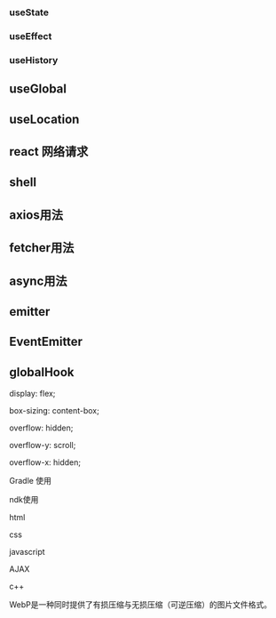 ### useState

### useEffect

### useHistory

## useGlobal

## useLocation



## react 网络请求

## shell

## axios用法

## fetcher用法

##   async用法

## emitter

## EventEmitter 

## globalHook

display: flex;

box-sizing: content-box;

overflow: hidden;

overflow-y: scroll;

overflow-x: hidden;



Gradle 使用

ndk使用

html

css

javascript

AJAX

 c++

WebP是一种同时提供了有损压缩与无损压缩（可逆压缩）的图片文件格式。









